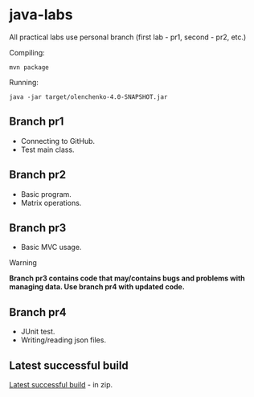 # java-labs
All practical labs use personal branch (first lab - pr1, second - pr2, etc.)

Compiling:
```
mvn package
```
Running:
```
java -jar target/olenchenko-4.0-SNAPSHOT.jar
```

## Branch pr1
- Connecting to GitHub.
- Test main class.

## Branch pr2
- Basic program.
- Matrix operations.

## Branch pr3
- Basic MVC usage.

> [!WARNING]
> **Branch pr3 contains code that may/contains bugs and problems with managing data. Use branch pr4 with updated code.**

## Branch pr4
- JUnit test.
- Writing/reading json files.


## Latest successful build
[Latest successful build](https://nightly.link/golenchenko/java-labs-olenchenko/workflows/actions/main/Package.zip) - in zip.